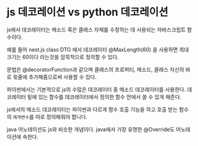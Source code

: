 # js 데코레이션 vs python 데코레이션

js에서 데코레이터는 메소드 혹은 클래스 자체를 수정하는 데 사용되는 자바스크립트 함수이다. 

예를 들어 nest.js class DTO 에서 데코레이터 @MaxLength(60) 을 사용하면 최대 크기는 60이다 라는것을 암묵적으로
정의할 수 있다. 

문법은 @decoratorFunction과 같으며 클래스의 프로퍼티, 메소드, 클래스 자신의 바로 윗줄에 추가해줌으로써 사용할 수 있다.

파이썬에서는 기본적으로 js의 수많은 데코레이터 중 메소드 데코레이터를 사용한다. 데코레이터 밑에 있는 함수를 데코레이터에서 정의한 함수 안에서 쓸 수 있게 해준다.

js에서의 메소드 데코레이터는 파이썬과 다르게 함수 호출 기능을 하고 호출 받는 함수의 `매개변수`를 따로 정의해줘야 합니다.

java 어노테이션도 js와 비슷한 개념이다. java에서 가장 유명한 @Override도 어노테이션에 속한다.